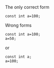 The only correct form
```
const int a=100; 
```
Wrong forms
```
const int a=100;
a=50;
```
or
```
const int a;
a=100;
```
